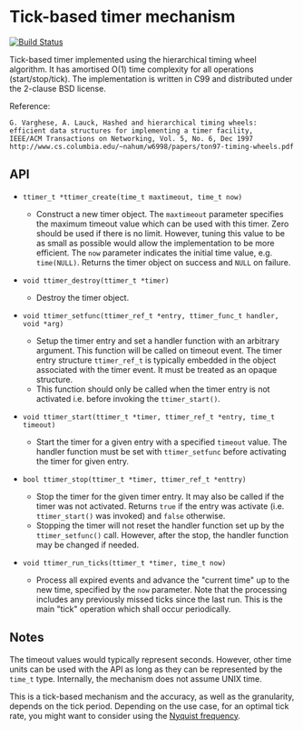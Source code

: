 # Tick-based timer mechanism

[![Build Status](https://travis-ci.org/rmind/ttimer.svg?branch=master)](https://travis-ci.org/rmind/ttimer)

Tick-based timer implemented using the hierarchical timing wheel algorithm.
It has amortised O(1) time complexity for all operations (start/stop/tick).
The implementation is written in C99 and distributed under the 2-clause BSD
license.

Reference:

	G. Varghese, A. Lauck, Hashed and hierarchical timing wheels:
	efficient data structures for implementing a timer facility,
	IEEE/ACM Transactions on Networking, Vol. 5, No. 6, Dec 1997
	http://www.cs.columbia.edu/~nahum/w6998/papers/ton97-timing-wheels.pdf

## API

* `ttimer_t *ttimer_create(time_t maxtimeout, time_t now)`
  * Construct a new timer object.  The `maxtimeout` parameter specifies the
  maximum timeout value which can be used with this timer.  Zero should be
  used if there is no limit.  However, tuning this value to be as small as
  possible would allow the implementation to be more efficient.  The `now`
  parameter indicates the initial time value, e.g. `time(NULL)`.  Returns
  the timer object on success and `NULL` on failure.

* `void ttimer_destroy(ttimer_t *timer)`
  * Destroy the timer object.

* `void ttimer_setfunc(ttimer_ref_t *entry, ttimer_func_t handler, void *arg)`
  * Setup the timer entry and set a handler function with an arbitrary
  argument.  This function will be called on timeout event.  The timer entry
  structure `ttimer_ref_t` is typically embedded in the object associated
  with the timer event.  It must be treated as an opaque structure.
  * This function should only be called when the timer entry is not
  activated i.e. before invoking the `ttimer_start()`.

* `void ttimer_start(ttimer_t *timer, ttimer_ref_t *entry, time_t timeout)`
  * Start the timer for a given entry with a specified `timeout` value.
  The handler function must be set with `ttimer_setfunc` before activating
  the timer for given entry.

* `bool ttimer_stop(ttimer_t *timer, ttimer_ref_t *enttry)`
  * Stop the timer for the given timer entry.  It may also be called if
  the timer was not activated.  Returns `true` if the entry was activate
  (i.e. `ttimer_start()` was invoked) and `false` otherwise.
  * Stopping the timer will not reset the handler function set up by the
  `ttimer_setfunc()` call.  However, after the stop, the handler function
  may be changed if needed.

* `void ttimer_run_ticks(ttimer_t *timer, time_t now)`
  * Process all expired events and advance the "current time" up to the
  new time, specified by the `now` parameter.  Note that the processing
  includes any previously missed ticks since the last run.  This is the
  main "tick" operation which shall occur periodically.

## Notes

The timeout values would typically represent seconds.  However, other
time units can be used with the API as long as they can be represented by
the `time_t` type.  Internally, the mechanism does not assume UNIX time.

This is a tick-based mechanism and the accuracy, as well as the granularity,
depends on the tick period.  Depending on the use case, for an optimal
tick rate, you might want to consider using the
[Nyquist frequency](https://en.wikipedia.org/wiki/Nyquist_frequency).

